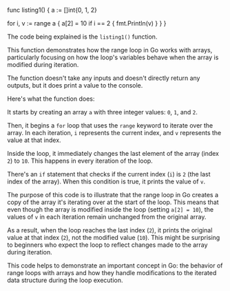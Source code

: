 func listing1() {
a := []int{0, 1, 2}

for i, v := range a {
a[2] = 10
if i == 2 {
fmt.Println(v)
}
}
}


The code being explained is the `listing1()` function.

This function demonstrates how the range loop in Go works with arrays, particularly focusing on how the loop's variables behave when the array is modified during iteration.

The function doesn't take any inputs and doesn't directly return any outputs, but it does print a value to the console.

Here's what the function does:

It starts by creating an array `a` with three integer values: `0`, `1`, and `2`.

Then, it begins a `for` loop that uses the `range` keyword to iterate over the array. In each iteration, `i` represents the current index, and `v` represents the value at that index.

Inside the loop, it immediately changes the last element of the array (index `2`) to `10`. This happens in every iteration of the loop.

There's an `if` statement that checks if the current index (`i`) is `2` (the last index of the array). When this condition is true, it prints the value of `v`.

The purpose of this code is to illustrate that the range loop in Go creates a copy of the array it's iterating over at the start of the loop. This means that even though the array is modified inside the loop (setting `a[2] = 10`), the values of `v` in each iteration remain unchanged from the original array.

As a result, when the loop reaches the last index (`2`), it prints the original value at that index (`2`), not the modified value (`10`). This might be surprising to beginners who expect the loop to reflect changes made to the array during iteration.

This code helps to demonstrate an important concept in Go: the behavior of range loops with arrays and how they handle modifications to the iterated data structure during the loop execution.